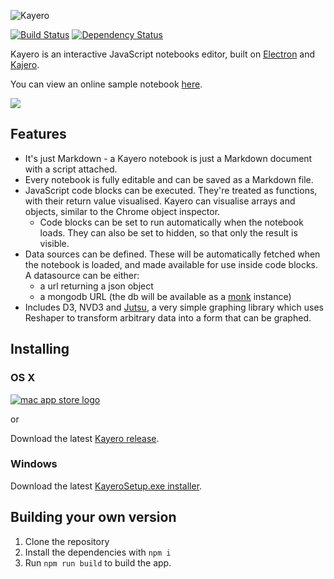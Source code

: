 ![Kayero](https://cdn.rawgit.com/mathieudutour/kayero/master/assets/kayero-logo.svg)

[![Build Status](https://travis-ci.org/mathieudutour/kayero.svg?branch=master)](https://travis-ci.org/mathieudutour/kayero)
[![Dependency Status](https://david-dm.org/mathieudutour/kayero.svg)](https://david-dm.org/mathieudutour/kayero)

Kayero is an interactive JavaScript notebooks editor, built on [Electron](https://github.com/atom/electron) and [Kajero](https://github.com/JoelOtter/kajero).

You can view an online sample notebook [here](http://www.joelotter.com/kajero).

![](https://raw.githubusercontent.com/mathieudutour/kayero/master/doc/screenshot.png)

## Features

- It's just Markdown - a Kayero notebook is just a Markdown document with a script attached.
- Every notebook is fully editable and can be saved as a Markdown file.
- JavaScript code blocks can be executed. They're treated as functions, with their return value visualised. Kayero can visualise arrays and objects, similar to the Chrome object inspector.
    - Code blocks can be set to run automatically when the notebook loads. They can also be set to hidden, so that only the result is visible.
- Data sources can be defined. These will be automatically fetched when the notebook is loaded, and made available for use inside code blocks. A datasource can be either:
    - a url returning a json object
    - a mongodb URL (the db will be available as a [monk](https://github.com/Automattic/monk) instance)
- Includes D3, NVD3 and [Jutsu](https://github.com/JoelOtter/jutsu), a very simple graphing library which uses Reshaper to transform arbitrary data into a form that can be graphed.


## Installing

### OS X

[![mac app store logo](https://devimages.apple.com.edgekey.net/app-store/marketing/guidelines/mac/images/badge-download-on-the-mac-app-store.svg)](https://itunes.apple.com/us/app/kayero/id1134758887?ls=1&mt=12)

or

Download the latest [Kayero release](https://github.com/mathieudutour/kayero/releases/latest).

### Windows

Download the latest [KayeroSetup.exe installer](https://github.com/mathieudutour/kayero/releases/latest).

## Building your own version

1. Clone the repository
2. Install the dependencies with `npm i`
2. Run `npm run build` to build the app.
